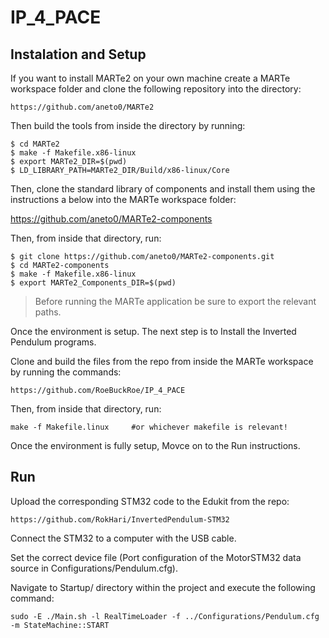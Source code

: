 # IP_4_PACE

## Instalation and Setup

If you want to install MARTe2 on your own machine create a MARTe workspace folder and clone the following repository into the directory:

```
https://github.com/aneto0/MARTe2
```

Then build the tools from inside the directory by running:

```
$ cd MARTe2
$ make -f Makefile.x86-linux
$ export MARTe2_DIR=$(pwd)
$ LD_LIBRARY_PATH=MARTe2_DIR/Build/x86-linux/Core
```

Then, clone the standard library of components and install them using the instructions a below into the MARTe workspace folder:

https://github.com/aneto0/MARTe2-components 

Then, from inside that directory, run:

```
$ git clone https://github.com/aneto0/MARTe2-components.git
$ cd MARTe2-components
$ make -f Makefile.x86-linux
$ export MARTe2_Components_DIR=$(pwd)
```

> Before running the MARTe application be sure to export the relevant paths.

Once the environment is setup. The next step is to Install the Inverted Pendulum programs. 

Clone and build the files from the repo from inside the MARTe workspace by running the commands:

```
https://github.com/RoeBuckRoe/IP_4_PACE
```

Then, from inside that directory, run:

```
make -f Makefile.linux     #or whichever makefile is relevant!
```

Once the environment is fully setup, Movce on to the Run instructions.

## Run

Upload the corresponding STM32 code to the Edukit from the repo:

```
https://github.com/RokHari/InvertedPendulum-STM32
```

Connect the STM32 to a computer with the USB cable.

Set the correct device file (Port configuration of the MotorSTM32 data source in Configurations/Pendulum.cfg).

Navigate to Startup/ directory within the project and execute the following command:

```
sudo -E ./Main.sh -l RealTimeLoader -f ../Configurations/Pendulum.cfg -m StateMachine::START
```